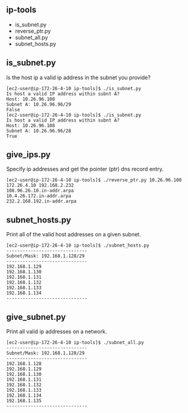 ## ip-tools
* is_subnet.py
* reverse_ptr.py
* subnet_all.py
* subnet_hosts.py

## is_subnet.py
Is the host ip a valid ip address in the subnet you provide?

```
[ec2-user@ip-172-26-4-10 ip-tools]$ ./is_subnet.py 
Is host a valid IP address within subnt A?
Host: 10.26.96.108
Subnet A: 10.26.96.96/29
False
[ec2-user@ip-172-26-4-10 ip-tools]$ ./is_subnet.py 
Is host a valid IP address within subnt A?
Host: 10.26.96.108
Subnet A: 10.26.96.96/28
True
```

## give_ips.py
Specify ip addresses and get the pointer (ptr) dns record entry.

```
[ec2-user@ip-172-26-4-10 ip-tools]$ ./reverse_ptr.py 10.26.96.108 172.26.4.10 192.168.2.232
108.96.26.10.in-addr.arpa
10.4.26.172.in-addr.arpa
232.2.168.192.in-addr.arpa
```

## subnet_hosts.py
Print all of the valid host addresses on a given subnet.

```
[ec2-user@ip-172-26-4-10 ip-tools]$ ./subnet_hosts.py 
------------------------------
Subnet/Mask: 192.168.1.128/29
------------------------------
192.168.1.129
192.168.1.130
192.168.1.131
192.168.1.132
192.168.1.133
192.168.1.134
------------------------------
```

## give_subnet.py
Print all valid ip addresses on a network. 

```
[ec2-user@ip-172-26-4-10 ip-tools]$ ./subnet_all.py 
------------------------------
Subnet/Mask: 192.168.1.128/29
------------------------------
192.168.1.128
192.168.1.129
192.168.1.130
192.168.1.131
192.168.1.132
192.168.1.133
192.168.1.134
192.168.1.135
------------------------------
```
